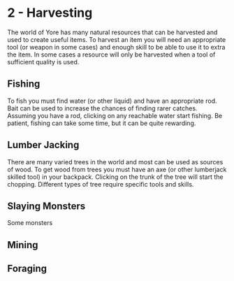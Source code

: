 # 2 - Harvesting
The world of Yore has many natural resources that can be harvested and used to create useful items. To harvest an item you will need an appropriate tool (or weapon in some cases) and enough skill to be able to use it to extra the item. In some cases a resource will only be harvested when a tool of sufficient quality is used. 
## Fishing
To fish you must find water (or other liquid) and have an appropriate rod. Bait can be used to increase the chances of finding rarer catches. Assuming you have a rod, clicking on any reachable water start fishing. Be patient, fishing can take some time, but it can be quite rewarding.
## Lumber Jacking
There are many varied trees in the world and most can be used as sources of wood. To get wood from trees you must have an axe (or other lumberjack skilled tool) in your backpack. Clicking on the trunk of the tree will start the chopping. Different types of tree require specific tools and skills.
## Slaying Monsters
Some monsters
## Mining
## Foraging 
